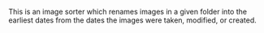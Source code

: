This is an image sorter which renames images in a given folder into the earliest dates from the dates the images were taken, modified, or created.
